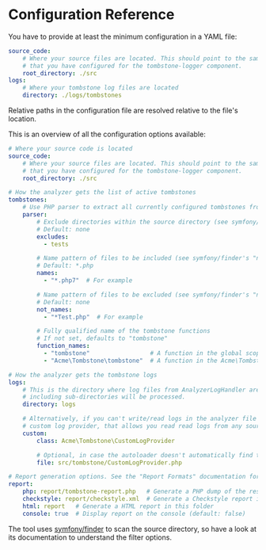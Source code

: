 Configuration Reference
=======================

You have to provide at least the minimum configuration in a YAML file:

```yaml
source_code:
    # Where your source files are located. This should point to the same folder as the rootDirectory
    # that you have configured for the tombstone-logger component.
    root_directory: ./src
logs:
    # Where your tombstone log files are located
    directory: ./logs/tombstones
```

Relative paths in the configuration file are resolved relative to the file's location.

This is an overview of all the configuration options available:

```yaml
# Where your source code is located
source_code:
    # Where your source files are located. This should point to the same folder as the rootDirectory
    # that you have configured for the tombstone-logger component.
    root_directory: ./src

# How the analyzer gets the list of active tombstones
tombstones:
    # Use PHP parser to extract all currently configured tombstones from the source code
    parser:
        # Exclude directories within the source directory (see symfony/finder's "exclude" option)
        # Default: none
        excludes:
          - tests

        # Name pattern of files to be included (see symfony/finder's "name" option)
        # Default: *.php
        names:
          - "*.php7"  # For example

        # Name pattern of files to be excluded (see symfony/finder's "notName" option)
        # Default: none
        not_names:
          - "*Test.php"  # For example

        # Fully qualified name of the tombstone functions
        # If not set, defaults to "tombstone"
        function_names:
          - "tombstone"                 # A function in the global scope
          - "Acme\Tombstone\tombstone"  # A function in the Acme\Tombstone namespace

# How the analyzer gets the tombstone logs
logs:
    # This is the directory where log files from AnalyzerLogHandler are located. All *.tombstone files
    # including sub-directories will be processed.
    directory: logs

    # Alternatively, if you can't write/read logs in the analyzer file format, you can configure a
    # custom log provider, that allows you read read logs from any source in any format.
    custom:
        class: Acme\Tombstone\CustomLogProvider

        # Optional, in case the autoloader doesn't automatically find the class file
        file: src/tombstone/CustomLogProvider.php

# Report generation options. See the "Report Formats" documentation for more details on this.
report:
    php: report/tombstone-report.php   # Generate a PHP dump of the result in this file
    checkstyle: report/checkstyle.xml  # Generate a Checkstyle report in this file
    html: report   # Generate a HTML report in this folder
    console: true  # Display report on the console (default: false)
```

The tool uses [symfony/finder](https://symfony.com/doc/current/components/finder.html) to scan the source directory, so
have a look at its documentation to understand the filter options.
